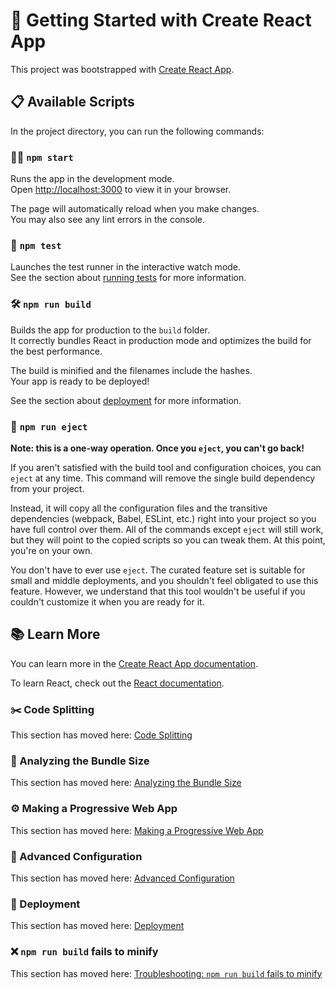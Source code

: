 # 🚀 Getting Started with Create React App

This project was bootstrapped with [Create React App](https://github.com/facebook/create-react-app).

## 📋 Available Scripts

In the project directory, you can run the following commands:

### 🏃‍♀️ `npm start`

Runs the app in the development mode.\
Open [http://localhost:3000](http://localhost:3000) to view it in your browser.

The page will automatically reload when you make changes.\
You may also see any lint errors in the console.

### 🧪 `npm test`

Launches the test runner in the interactive watch mode.\
See the section about [running tests](https://facebook.github.io/create-react-app/docs/running-tests) for more information.

### 🛠️ `npm run build`

Builds the app for production to the `build` folder.\
It correctly bundles React in production mode and optimizes the build for the best performance.

The build is minified and the filenames include the hashes.\
Your app is ready to be deployed!

See the section about [deployment](https://facebook.github.io/create-react-app/docs/deployment) for more information.

### 🏹 `npm run eject`

**Note: this is a one-way operation. Once you `eject`, you can't go back!**

If you aren't satisfied with the build tool and configuration choices, you can `eject` at any time. This command will remove the single build dependency from your project.

Instead, it will copy all the configuration files and the transitive dependencies (webpack, Babel, ESLint, etc.) right into your project so you have full control over them. All of the commands except `eject` will still work, but they will point to the copied scripts so you can tweak them. At this point, you're on your own.

You don't have to ever use `eject`. The curated feature set is suitable for small and middle deployments, and you shouldn't feel obligated to use this feature. However, we understand that this tool wouldn't be useful if you couldn't customize it when you are ready for it.

## 📚 Learn More

You can learn more in the [Create React App documentation](https://facebook.github.io/create-react-app/docs/getting-started).

To learn React, check out the [React documentation](https://reactjs.org/).

### ✂️ Code Splitting

This section has moved here: [Code Splitting](https://facebook.github.io/create-react-app/docs/code-splitting)

### 📏 Analyzing the Bundle Size

This section has moved here: [Analyzing the Bundle Size](https://facebook.github.io/create-react-app/docs/analyzing-the-bundle-size)

### ⚙️ Making a Progressive Web App

This section has moved here: [Making a Progressive Web App](https://facebook.github.io/create-react-app/docs/making-a-progressive-web-app)

### 🔧 Advanced Configuration

This section has moved here: [Advanced Configuration](https://facebook.github.io/create-react-app/docs/advanced-configuration)

### 🚀 Deployment

This section has moved here: [Deployment](https://facebook.github.io/create-react-app/docs/deployment)

### ❌ `npm run build` fails to minify

This section has moved here: [Troubleshooting: `npm run build` fails to minify](https://facebook.github.io/create-react-app/docs/troubleshooting#npm-run-build-fails-to-minify)
